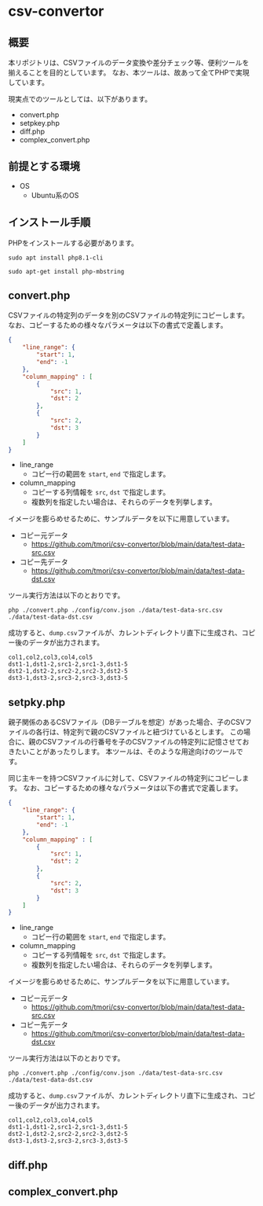 # csv-convertor

## 概要

本リポジトリは、CSVファイルのデータ変換や差分チェック等、便利ツールを揃えることを目的としています。
なお、本ツールは、故あって全てPHPで実現しています。

現実点でのツールとしては、以下があります。

* convert.php
* setpkey.php
* diff.php
* complex_convert.php

## 前提とする環境

* OS
  * Ubuntu系のOS

## インストール手順

PHPをインストールする必要があります。

```
sudo apt install php8.1-cli
```

```
sudo apt-get install php-mbstring
```

## convert.php

CSVファイルの特定列のデータを別のCSVファイルの特定列にコピーします。
なお、コピーするための様々なパラメータは以下の書式で定義します。

```json
{
    "line_range": {
        "start": 1,
        "end": -1
    },
    "column_mapping" : [
        {
            "src": 1,
            "dst": 2
        },
        {
            "src": 2,
            "dst": 3
        }
    ]
}
```

* line_range
  * コピー行の範囲を `start`, `end` で指定します。
* column_mapping
  * コピーする列情報を `src`, `dst` で指定します。
  * 複数列を指定したい場合は、それらのデータを列挙します。

イメージを膨らめせるために、サンプルデータを以下に用意しています。

* コピー元データ
  * https://github.com/tmori/csv-convertor/blob/main/data/test-data-src.csv
* コピー先データ
  * https://github.com/tmori/csv-convertor/blob/main/data/test-data-dst.csv

ツール実行方法は以下のとおりです。

```
php ./convert.php ./config/conv.json ./data/test-data-src.csv ./data/test-data-dst.csv 
```

成功すると、`dump.csv`ファイルが、カレントディレクトリ直下に生成され、コピー後のデータが出力されます。

```csv
col1,col2,col3,col4,col5
dst1-1,dst1-2,src1-2,src1-3,dst1-5
dst2-1,dst2-2,src2-2,src2-3,dst2-5
dst3-1,dst3-2,src3-2,src3-3,dst3-5
```

## setpky.php

親子関係のあるCSVファイル（DBテーブルを想定）があった場合、子のCSVファイルの各行は、特定列で親のCSVファイルと紐づけているとします。
この場合に、親のCSVファイルの行番号を子のCSVファイルの特定列に記憶させておきたいことがあったりします。
本ツールは、そのような用途向けのツールです。




同じ主キーを持つCSVファイルに対して、CSVファイルの特定列にコピーします。
なお、コピーするための様々なパラメータは以下の書式で定義します。

```json
{
    "line_range": {
        "start": 1,
        "end": -1
    },
    "column_mapping" : [
        {
            "src": 1,
            "dst": 2
        },
        {
            "src": 2,
            "dst": 3
        }
    ]
}
```

* line_range
  * コピー行の範囲を `start`, `end` で指定します。
* column_mapping
  * コピーする列情報を `src`, `dst` で指定します。
  * 複数列を指定したい場合は、それらのデータを列挙します。

イメージを膨らめせるために、サンプルデータを以下に用意しています。

* コピー元データ
  * https://github.com/tmori/csv-convertor/blob/main/data/test-data-src.csv
* コピー先データ
  * https://github.com/tmori/csv-convertor/blob/main/data/test-data-dst.csv

ツール実行方法は以下のとおりです。

```
php ./convert.php ./config/conv.json ./data/test-data-src.csv ./data/test-data-dst.csv 
```

成功すると、`dump.csv`ファイルが、カレントディレクトリ直下に生成され、コピー後のデータが出力されます。

```csv
col1,col2,col3,col4,col5
dst1-1,dst1-2,src1-2,src1-3,dst1-5
dst2-1,dst2-2,src2-2,src2-3,dst2-5
dst3-1,dst3-2,src3-2,src3-3,dst3-5
```

## diff.php

## complex_convert.php


